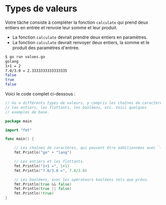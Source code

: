 # Types de valeurs

Votre tâche consiste à compléter la fonction `calculate` qui prend deux entiers en entrée et renvoie leur somme et leur produit.

- La fonction `calculate` devrait prendre deux entiers en paramètres.
- La fonction `calculate` devrait renvoyer deux entiers, la somme et le produit des paramètres d'entrée.

```sh
$ go run values.go
golang
1+1 = 2
7.0/3.0 = 2.3333333333333335
false
true
false
```

Voici le code complet ci-dessous :

```go
// Go a différents types de valeurs, y compris les chaînes de caractères,
// les entiers, les flottants, les booléens, etc. Voici quelques
// exemples de base.

package main

import "fmt"

func main() {

	// Les chaînes de caractères, qui peuvent être additionnées avec `+`.
	fmt.Println("go" + "lang")

	// Les entiers et les flottants.
	fmt.Println("1+1 =", 1+1)
	fmt.Println("7.0/3.0 =", 7.0/3.0)

	// Les booléens, avec les opérateurs booléens tels que prévu.
	fmt.Println(true && false)
	fmt.Println(true || false)
	fmt.Println(!true)
}

```

